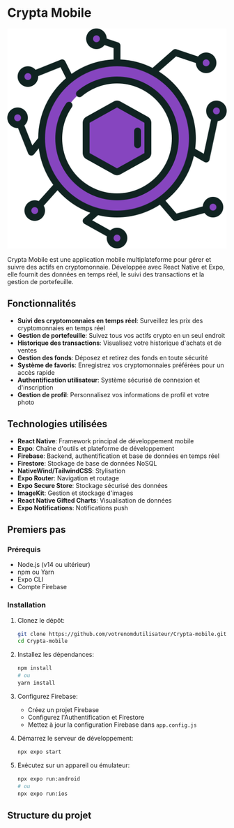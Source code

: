 # Crypta Mobile

![Logo Crypta](./assets/images/icon.png)

Crypta Mobile est une application mobile multiplateforme pour gérer et suivre des actifs en cryptomonnaie. Développée avec React Native et Expo, elle fournit des données en temps réel, le suivi des transactions et la gestion de portefeuille.

## Fonctionnalités

- **Suivi des cryptomonnaies en temps réel**: Surveillez les prix des cryptomonnaies en temps réel
- **Gestion de portefeuille**: Suivez tous vos actifs crypto en un seul endroit
- **Historique des transactions**: Visualisez votre historique d'achats et de ventes
- **Gestion des fonds**: Déposez et retirez des fonds en toute sécurité
- **Système de favoris**: Enregistrez vos cryptomonnaies préférées pour un accès rapide
- **Authentification utilisateur**: Système sécurisé de connexion et d'inscription
- **Gestion de profil**: Personnalisez vos informations de profil et votre photo

## Technologies utilisées

- **React Native**: Framework principal de développement mobile
- **Expo**: Chaîne d'outils et plateforme de développement
- **Firebase**: Backend, authentification et base de données en temps réel
- **Firestore**: Stockage de base de données NoSQL
- **NativeWind/TailwindCSS**: Stylisation
- **Expo Router**: Navigation et routage
- **Expo Secure Store**: Stockage sécurisé des données
- **ImageKit**: Gestion et stockage d'images
- **React Native Gifted Charts**: Visualisation de données
- **Expo Notifications**: Notifications push

## Premiers pas

### Prérequis

- Node.js (v14 ou ultérieur)
- npm ou Yarn
- Expo CLI
- Compte Firebase

### Installation

1. Clonez le dépôt:
   ```bash
   git clone https://github.com/votrenomdutilisateur/Crypta-mobile.git
   cd Crypta-mobile
   ```

2. Installez les dépendances:
   ```bash
   npm install
   # ou
   yarn install
   ```

3. Configurez Firebase:
   - Créez un projet Firebase
   - Configurez l'Authentification et Firestore
   - Mettez à jour la configuration Firebase dans `app.config.js`

4. Démarrez le serveur de développement:
   ```bash
   npx expo start
   ```

5. Exécutez sur un appareil ou émulateur:
   ```bash
   npx expo run:android
   # ou
   npx expo run:ios
   ```

## Structure du projet

